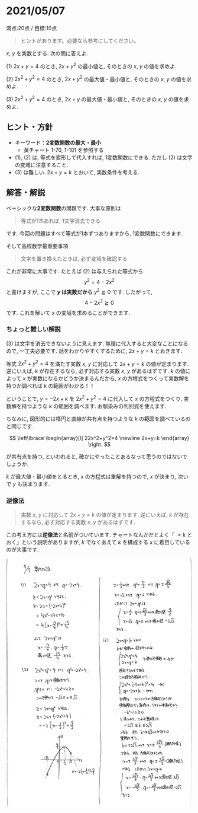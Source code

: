 # 2021/05/07

満点:20点 / 目標:10点

> ヒントがあります。必要なら参考にしてください。

$x$, $y$ を実数とする. 次の問に答えよ.

(1) $2x+y=4$ のとき, $2x+y^2$ の最小値と, そのときの $x$, $y$ の値を求めよ.

(2) $2x^2+y^2=4$ のとき, $2x+y^2$ の最大値・最小値と, そのときの $x$, $y$ の値を求めよ.

(3) $2x^2+y^2=4$ のとき, $2x+y$ の最大値・最小値と, そのときの $x$, $y$ の値を求めよ.

<div style="page-break-before:always"></div>

## ヒント・方針

- キーワード：**2変数関数の最大・最小**
    - 黄チャート 1-70, 1-101 を参照する
- (1), (2) は, 等式を変形して代入すれば, 1変数関数にできる. ただし (2) は文字の変域に注意すること.
- (3) は難しい. $2x+y=k$ とおいて, 実数条件を考える.

<div style="page-break-before:always"></div>

## 解答・解説

ベーシックな**2変数関数**の問題です. 大事な原則は

> 等式が1本あれば, 1文字消去できる

です. 今回の問題はすべて等式が1本ずつありますから, 1変数関数にできます.

そして高校数学最重要事項

> 文字を置き換えたときは, 必ず変域を確認する

これが非常に大事です. たとえば (2) は与えられた等式から $$y^2=4-2x^2$$ と書けますが, ここで **$y$ は実数だから** $y^2 \geqq 0$ です. したがって, $$4-2x^2 \geqq 0$$ です. これを解いて $x$ の変域を求めることができます.

### ちょっと難しい解説

(3) は文字を消去できないように見えます. 無理に代入すると大変なことになるので, 一工夫必要です. 話をわかりやすくするために, $2x+y=k$ とおきます.

等式 $2x^2+y^2=4$ を満たす実数 $x$, $y$ に対応して $2x+y=k$ の値が定まります. 逆にいえば, $k$ が存在するなら, 必ず対応する実数 $x$, $y$ があるはずです.
$k$ の値によって $x$ が実数になるかどうか決まるんだから, $x$ の方程式をつくって実数解を持つか調べれば $k$ の範囲がわかる！！

ということで, $y=-2x+k$ を $2x^2+y^2=4$ に代入して $x$ の方程式をつくり, 実数解を持つような $k$ の範囲を調べます. お馴染みの判別式を使えます.

ちなみに, 図形的には楕円と直線が共有点を持つような $k$ の範囲を調べているのと同じです. 

$$
\left\lbrace
\begin{array}[l]
22x^2+y^2=4 \newline
2x+y=k
\end{array}
\right.
$$

が共有点を持つ, といわれると, 確かにやったことあるなって思うのではないでしょうか.

$k$ が最大値・最小値をとるとき, $x$ の方程式は重解を持つので, $x$ が決まり, 次いで $y$ も決まります.

### 逆像法

> 実数 $x$, $y$ に対応して $2x+y=k$ の値が定まります. 逆にいえば, $k$ が存在するなら, 必ず対応する実数 $x$, $y$ があるはずです.

この考え方には**逆像法**と名前がついています. チャートなんかだとよく「 $=k$ とおく」という説明がありますが, $k$ でなくあえて $k$ を構成する $x$ に着目しているのが大事です.

<div style="page-break-before:always"></div>

![](img/mathterro_20210507.jpg)